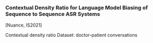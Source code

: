 ### Contextual Density Ratio for Language Model Biasing of Sequence to Sequence ASR Systems
[Nuance, IS2021]

Contextual density ratio
Dataset: doctor-patient conversations

